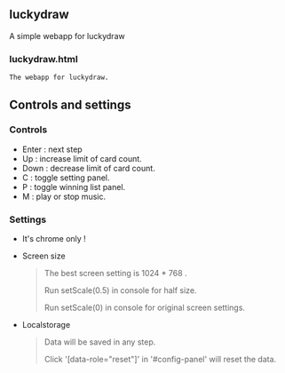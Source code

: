 luckydraw
------------------------------------------
A simple webapp for luckydraw

### luckydraw.html
	The webapp for luckydraw.


Controls and settings
------------------------------------------

### Controls

- Enter : next step
- Up : increase limit of card count.
- Down : decrease limit of card count.
- C : toggle setting panel.
- P : toggle winning list panel.
- M : play or stop music.


### Settings

- It's chrome only !

- Screen size
	> The best screen setting is 1024 * 768 .
	>
	> Run setScale(0.5) in console for half size.
	>
	> Run setScale(0) in console for original screen settings.

- Localstorage
	> Data will be saved in any step.
	>
	> Click '[data-role="reset"]' in '#config-panel' will reset the data.



